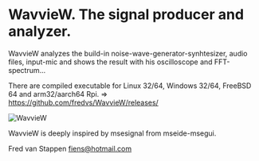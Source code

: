 # WavvieW. The signal producer and analyzer.

WavvieW analyzes the build-in noise-wave-generator-synhtesizer, audio files, input-mic and shows the result with his oscilloscope and FFT-spectrum...

There are compiled executable for Linux 32/64, Windows 32/64, FreeBSD 64 and arm32/aarch64 Rpi.
 => https://github.com/fredvs/WavvieW/releases/ 

![WavvieW](https://user-images.githubusercontent.com/3421249/108609148-57e3c680-73cc-11eb-9896-ef44d324b8cd.png)

WavvieW is deeply inspired by msesignal from mseide-msegui.

Fred van Stappen 
fiens@hotmail.com
